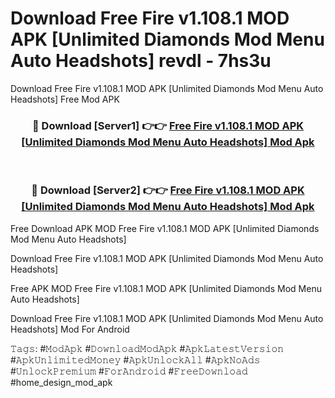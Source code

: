 # Download Free Fire v1.108.1 MOD APK [Unlimited Diamonds Mod Menu Auto Headshots] revdl - 7hs3u
Download Free Fire v1.108.1 MOD APK [Unlimited Diamonds Mod Menu Auto Headshots] Free Mod APK

<div align="center">
<h3>🔴 Download [Server1] 👉👉 <a href="https://apk-comot.site?title=Free_Fire_v1.108.1_MOD_APK_[Unlimited_Diamonds_Mod_Menu_Auto_Headshots]">Free Fire v1.108.1 MOD APK [Unlimited Diamonds Mod Menu Auto Headshots] Mod Apk</a></h3><br>

<h3>🔴 Download [Server2] 👉👉 <a href="https://apk-comot.site?title=Free_Fire_v1.108.1_MOD_APK_[Unlimited_Diamonds_Mod_Menu_Auto_Headshots]">Free Fire v1.108.1 MOD APK [Unlimited Diamonds Mod Menu Auto Headshots] Mod Apk</a></h3>
</div>


Free Download APK MOD Free Fire v1.108.1 MOD APK [Unlimited Diamonds Mod Menu Auto Headshots]

Download Free Fire v1.108.1 MOD APK [Unlimited Diamonds Mod Menu Auto Headshots] 

Free APK MOD Free Fire v1.108.1 MOD APK [Unlimited Diamonds Mod Menu Auto Headshots] 

Download Free Fire v1.108.1 MOD APK [Unlimited Diamonds Mod Menu Auto Headshots] Mod For Android

𝚃𝚊𝚐𝚜: #𝙼𝚘𝚍𝙰𝚙𝚔 #𝙳𝚘𝚠𝚗𝚕𝚘𝚊𝚍𝙼𝚘𝚍𝙰𝚙𝚔 #𝙰𝚙𝚔𝙻𝚊𝚝𝚎𝚜𝚝𝚅𝚎𝚛𝚜𝚒𝚘𝚗 #𝙰𝚙𝚔𝚄𝚗𝚕𝚒𝚖𝚒𝚝𝚎𝚍𝙼𝚘𝚗𝚎𝚢 #𝙰𝚙𝚔𝚄𝚗𝚕𝚘𝚌𝚔𝙰𝚕𝚕 #𝙰𝚙𝚔𝙽𝚘𝙰𝚍𝚜 #𝚄𝚗𝚕𝚘𝚌𝚔𝙿𝚛𝚎𝚖𝚒𝚞𝚖 #𝙵𝚘𝚛𝙰𝚗𝚍𝚛𝚘𝚒𝚍 #𝙵𝚛𝚎𝚎𝙳𝚘𝚠𝚗𝚕𝚘𝚊𝚍 #home_design_mod_apk